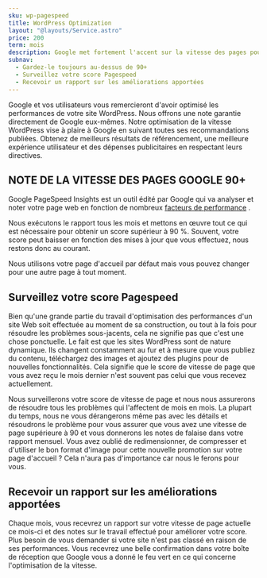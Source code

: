 ```yaml
---
sku: wp-pagespeed
title: WordPress Optimization
layout: "@layouts/Service.astro"
price: 200
term: mois
description: Google met fortement l'accent sur la vitesse des pages pour tous les sites Web. À tel point qu'il dispose d'un outil pour évaluer votre site Web. Nous nous assurons que vous passez avec brio.
subnav:
  - Gardez-le toujours au-dessus de 90+
  - Surveillez votre score Pagespeed
  - Recevoir un rapport sur les améliorations apportées
---
```


Google et vos utilisateurs vous remercieront d'avoir optimisé les performances de votre site WordPress. Nous offrons une note garantie directement de Google eux-mêmes. Notre optimisation de la vitesse WordPress vise à plaire à Google en suivant toutes ses recommandations publiées. Obtenez de meilleurs résultats de référencement, une meilleure expérience utilisateur et des dépenses publicitaires en respectant leurs directives.

## NOTE DE LA VITESSE DES PAGES GOOGLE 90+

Google PageSpeed Insights est un outil édité par Google qui va analyser et noter votre page web en fonction de nombreux [facteurs de performance](https://web.dev/measure/) .

Nous exécutons le rapport tous les mois et mettons en œuvre tout ce qui est nécessaire pour obtenir un score supérieur à 90 %. Souvent, votre score peut baisser en fonction des mises à jour que vous effectuez, nous restons donc au courant.

Nous utilisons votre page d'accueil par défaut mais vous pouvez changer pour une autre page à tout moment.

## Surveillez votre score Pagespeed

Bien qu'une grande partie du travail d'optimisation des performances d'un site Web soit effectuée au moment de sa construction, ou tout à la fois pour résoudre les problèmes sous-jacents, cela ne signifie pas que c'est une chose ponctuelle. Le fait est que les sites WordPress sont de nature dynamique. Ils changent constamment au fur et à mesure que vous publiez du contenu, téléchargez des images et ajoutez des plugins pour de nouvelles fonctionnalités. Cela signifie que le score de vitesse de page que vous avez reçu le mois dernier n'est souvent pas celui que vous recevez actuellement.

Nous surveillerons votre score de vitesse de page et nous nous assurerons de résoudre tous les problèmes qui l'affectent de mois en mois. La plupart du temps, nous ne vous dérangerons même pas avec les détails et résoudrons le problème pour vous assurer que vous avez une vitesse de page supérieure à 90 et vous donnerons les notes de falaise dans votre rapport mensuel. Vous avez oublié de redimensionner, de compresser et d'utiliser le bon format d'image pour cette nouvelle promotion sur votre page d'accueil ? Cela n'aura pas d'importance car nous le ferons pour vous.

## Recevoir un rapport sur les améliorations apportées

Chaque mois, vous recevrez un rapport sur votre vitesse de page actuelle ce mois-ci et des notes sur le travail effectué pour améliorer votre score. Plus besoin de vous demander si votre site n'est pas classé en raison de ses performances. Vous recevrez une belle confirmation dans votre boîte de réception que Google vous a donné le feu vert en ce qui concerne l'optimisation de la vitesse.
